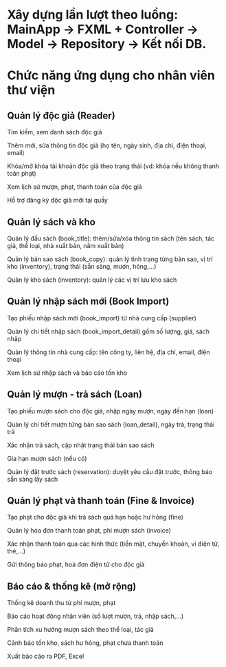 # Xây dựng lần lượt theo luồng: MainApp → FXML + Controller → Model → Repository → Kết nối DB.

# Chức năng ứng dụng cho nhân viên thư viện

## Quản lý độc giả (Reader)

Tìm kiếm, xem danh sách độc giả

Thêm mới, sửa thông tin độc giả (họ tên, ngày sinh, địa chỉ, điện thoại, email)

Khóa/mở khóa tài khoản độc giả theo trạng thái (vd: khóa nếu không thanh toán phạt)

Xem lịch sử mượn, phạt, thanh toán của độc giả

Hỗ trợ đăng ký độc giả mới tại quầy

## Quản lý sách và kho

Quản lý đầu sách (book_title): thêm/sửa/xóa thông tin sách (tên sách, tác giả, thể loại, nhà xuất bản, năm xuất bản)

Quản lý bản sao sách (book_copy): quản lý tình trạng từng bản sao, vị trí kho (inventory), trạng thái (sẵn sàng, mượn, hỏng,...)

Quản lý kho sách (inventory): quản lý các vị trí lưu kho sách

## Quản lý nhập sách mới (Book Import)

Tạo phiếu nhập sách mới (book_import) từ nhà cung cấp (supplier)

Quản lý chi tiết nhập sách (book_import_detail) gồm số lượng, giá, sách nhập

Quản lý thông tin nhà cung cấp: tên công ty, liên hệ, địa chỉ, email, điện thoại

Xem lịch sử nhập sách và báo cáo tồn kho

## Quản lý mượn - trả sách (Loan)

Tạo phiếu mượn sách cho độc giả, nhập ngày mượn, ngày đến hạn (loan)

Quản lý chi tiết mượn từng bản sao sách (loan_detail), ngày trả, trạng thái trả

Xác nhận trả sách, cập nhật trạng thái bản sao sách

Gia hạn mượn sách (nếu có)

Quản lý đặt trước sách (reservation): duyệt yêu cầu đặt trước, thông báo sẵn sàng lấy sách

## Quản lý phạt và thanh toán (Fine & Invoice)

Tạo phạt cho độc giả khi trả sách quá hạn hoặc hư hỏng (fine)

Quản lý hóa đơn thanh toán phạt, phí mượn sách (invoice)

Xác nhận thanh toán qua các hình thức (tiền mặt, chuyển khoản, ví điện tử, thẻ,...)

Gửi thông báo phạt, hoá đơn điện tử cho độc giả

## Báo cáo & thống kê (mở rộng)

Thống kê doanh thu từ phí mượn, phạt

Báo cáo hoạt động nhân viên (số lượt mượn, trả, nhập sách,...)

Phân tích xu hướng mượn sách theo thể loại, tác giả

Cảnh báo tồn kho, sách hư hỏng, phạt chưa thanh toán

Xuất báo cáo ra PDF, Excel
